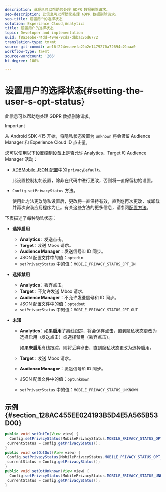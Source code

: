 ```yaml
---
description: 此信息可以帮助您处理 GDPR 数据删除请求。
seo-description: 此信息可以帮助您处理 GDPR 数据删除请求。
seo-title: 设置用户的选择状态
solution: Experience Cloud,Analytics
title: 设置用户的选择状态
topic: Developer and implementation
uuid: f8a3e6be-44dd-494e-9cda-dbbac86d6772
translation-type: tm+mt
source-git-commit: ae16f224eeaeefa29b2e1479270a72694c79aaa0
workflow-type: tm+mt
source-wordcount: '266'
ht-degree: 100%

---
```



# 设置用户的选择状态{#setting-the-user-s-opt-status}

此信息可以帮助您处理 GDPR 数据删除请求。

>[!IMPORTANT]
>
>从 Android SDK 4.15 开始，将隐私状态设置为 `unknown` 将会保留 Audience Manager 和 Experience Cloud ID 点击量。

您可以使用以下设置控制设备上是否允许 Analytics、Target 和 Audience Manager 活动：

* [ADBMobile JSON 配置](/help/android/configuration/json-config/json-config.md)中的 `privacyDefault`。

   此设置控制初始设置，除非在代码中进行更改，否则将一直保留初始设置。

* `Config.setPrivacyStatus` 方法。

   使用此方法更改隐私设置后，更改将一直保持有效，直到您再次更改，或卸载并再次安装应用程序为止。有关这些方法的更多信息，请参阅[配置方法](/help/android/configuration/methods.md)。

下表描述了每种隐私状态：

* **选择启用**

   * **Analytics**：发送点击。
   * **Target**：发送 Mbox 请求。
   * **Audience Manager**：发送信号和 ID 同步。
   * JSON 配置文件中的值：`optedin`
   * `setPrivacyStatus` 中的值：`MOBILE_PRIVACY_STATUS_OPT_IN`

* **选择禁用**

   * **Analytics**：丢弃点击。
   * **Target**：不允许发送 Mbox 请求。
   * **Audience Manager**：不允许发送信号和 ID 同步。
   * JSON 配置文件中的值：`optedout`
   * `setPrivacyStatus` 中的值：`MOBILE_PRIVACY_STATUS_OPT_OUT`

* **未知**

   * **Analytics**：如果&#x200B;**启用了**&#x200B;离线跟踪，将会保存点击，直到隐私状态更改为选择启用（发送点击）或选择禁用（丢弃点击）。

      如果<b>未启用</b>离线跟踪，则将丢弃点击，直到隐私状态更改为选择启用。
   * **Target**：发送 Mbox 请求。
   * **Audience Manager**：发送信号和 ID 同步。
   * JSON 配置文件中的值：`optunknown`
   * `setPrivacyStatus` 中的值：`MOBILE_PRIVACY_STATUS_UNKNOWN`

## 示例 {#section_128AC455EE024193B5D4E5A565B53D00}

```java
public void setOptIn(View view) { 
  Config.setPrivacyStatus(MobilePrivacyStatus.MOBILE_PRIVACY_STATUS_OPT_IN); 
 currentStatus = Config.getPrivacyStatus(); 
} 
public void setOptOut(View view) { 
 Config.setPrivacyStatus(MobilePrivacyStatus.MOBILE_PRIVACY_STATUS_OPT_OUT); 
 currentStatus = Config.getPrivacyStatus(); 
} 
public void setOptUnknown(View view) { 
  Config.setPrivacyStatus(MobilePrivacyStatus.MOBILE_PRIVACY_STATUS_UNKNOWN); 
 currentStatus = Config.getPrivacyStatus(); 
}
```

